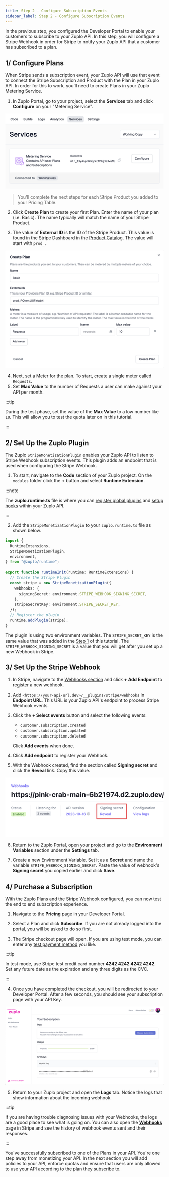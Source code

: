 ```yaml
---
title: Step 2 - Configure Subscription Events
sidebar_label: Step 2 - Configure Subscription Events
---
```


In the previous step, you configured the Developer Portal to enable your
customers to subscribe to your Zuplo API. In this step, you will configure a
Stripe Webhook in order for Stripe to notify your Zuplo API that a customer has
subscribed to a plan.

## 1/ Configure Plans

When Stripe sends a subscription event, your Zuplo API will use that event to
connect the Stripe Subscription and Product with the Plan in your Zuplo API. In
order for this to work, you'll need to create Plans in your Zuplo Metering
Service.

1. In Zuplo Portal, go to your project, select the **Services** tab and click
   **Configure** on your "Metering Service".

![Metering Service](../../public/media/monetization-webhook-setup/image.png)

> You'll complete the next steps for each Stripe Product you added to your
> Pricing Table.

2. Click **Create Plan** to create your first Plan. Enter the name of your plan
   (i.e. Basic). The name typically will match the name of your Stripe Product.

3. The value of **External ID** is the ID of the Stripe Product. This value is
   found in the Stripe Dashboard in the
   [Product Catalog](https://dashboard.stripe.com/products). The value will
   start with `prod_`.

![Plan](../../public/media/monetization-webhook-setup/image-1.png)

4. Next, set a Meter for the plan. To start, create a single meter called
   `Requests`.
5. Set **Max Value** to the number of Requests a user can make against your API
   per month.

:::tip

During the test phase, set the value of the **Max Value** to a low number like
`10`. This will allow you to test the quota later on in this tutorial.

:::

## 2/ Set Up the Zuplo Plugin

The Zuplo `StripeMonetizationPlugin` enables your Zuplo API to listen to Stripe
Webhook subscription events. This plugin adds an endpoint that is used when
configuring the Stripe Webhook.

1. To start, navigate to the **Code** section of your Zuplo project. On the
   `modules` folder click the **+** button and select **Runtime Extension**.

:::note

The **zuplo.runtime.ts** file is where you can
[register global plugins](https://zuplo.com/docs/articles/runtime-extensions#plugin-and-handler-extensions)
and [setup hooks](https://zuplo.com/docs/articles/runtime-extensions#hooks)
within your Zuplo API.

:::

2. Add the `StripeMonetizationPlugin` to your `zuplo.runtime.ts` file as shown
   below.

```ts
import {
  RuntimeExtensions,
  StripeMonetizationPlugin,
  environment,
} from "@zuplo/runtime";

export function runtimeInit(runtime: RuntimeExtensions) {
  // Create the Stripe Plugin
  const stripe = new StripeMonetizationPlugin({
    webhooks: {
      signingSecret: environment.STRIPE_WEBHOOK_SIGNING_SECRET,
    },
    stripeSecretKey: environment.STRIPE_SECRET_KEY,
  });
  // Register the plugin
  runtime.addPlugin(stripe);
}
```

The plugin is using two environment variables. The `STRIPE_SECRET_KEY` is the
same value that was added in the
[Step 1](/docs/articles/monetization-dev-portal-setup.md) of this tutorial. The
`STRIPE_WEBHOOK_SIGNING_SECRET` is a value that you will get after you set up a
new Webhook in Stripe.

## 3/ Set Up the Stripe Webhook

1. In Stripe, navigate to the
   [Webhooks section](https://dashboard.stripe.com/test/webhooks) and click **+
   Add Endpoint** to register a new webhook.

2. Add `<https://your-api-url.dev>/__plugins/stripe/webhooks` in **Endpoint
   URL**. This URL is your Zuplo API's endpoint to process Stripe Webhook
   events.

3. Click the **+ Select events** button and select the following events:

   - `customer.subscription.created`
   - `customer.subscription.updated`
   - `customer.subscription.deleted`

   Click **Add events** when done.

4. Click **Add endpoint** to register your Webhook.

5. With the Webhook created, find the section called **Signing secret** and
   click the **Reveal** link. Copy this value.

![alt text](../../public/media/monetization-webhook-setup/image-2.png)

6. Return to the Zuplo Portal, open your project and go to the **Environment
   Variables** section under the **Settings** tab.

7. Create a new Environment Variable. Set it as a **Secret** and name the
   variable `STRIPE_WEBHOOK_SIGNING_SECRET`. Paste the value of webhook's
   **Signing secret** you copied earlier and click **Save**.

## 4/ Purchase a Subscription

With the Zuplo Plans and the Stripe Webhook configured, you can now test the end
to end subscription experience.

1. Navigate to the **Pricing** page in your Developer Portal.

2. Select a Plan and click **Subscribe**. If you are not already logged into the
   portal, you will be asked to do so first.

3. The Stripe checkout page will open. If you are using test mode, you can enter
   any [test payment method](https://docs.stripe.com/testing) you like.

:::tip

In test mode, use Stripe test credit card number **4242 4242 4242 4242**. Set
any future date as the expiration and any three digits as the CVC.

:::

4. Once you have completed the checkout, you will be redirected to your
   Developer Portal. After a few seconds, you should see your subscription page
   with your API Key.

![Successful subscription](../../public/media/monetization-webhook-setup/image-3.png)

5. Return to your Zuplo project and open the **Logs** tab. Notice the logs that
   show information about the incoming webhook.

:::tip

If you are having trouble diagnosing issues with your Webhooks, the logs are a
good place to see what is going on. You can also open the
[**Webhooks**](https://dashboard.stripe.com/webhooks) page in Stripe and see the
history of webhook events sent and their responses.

:::

You've successfully subscribed to one of the Plans in your API. You're one step
away from monetizing your API. In the next section you will add policies to your
API, enforce quotas and ensure that users are only allowed to use your API
according to the plan they subscribe to.
